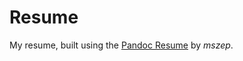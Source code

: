 # Resume
My resume, built using the [Pandoc Resume](https://github.com/mszep/pandoc_resume) by *mszep*.
